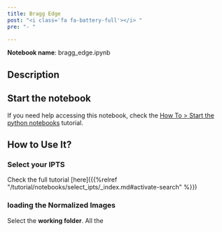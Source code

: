 ```yaml
---
title: Bragg Edge
post: "<i class='fa fa-battery-full'></i> "
pre: "- "

---
```


**Notebook name**: bragg_edge.ipynb

## Description

## Start the notebook

If you need help accessing this notebook, check the [How To > Start the python
notebooks](/en/tutorial/how_to_start_notebooks) tutorial.

## How to Use It?

### Select your IPTS

Check the full tutorial [here]({{%relref "/tutorial/notebooks/select_ipts/_index.md#activate-search" %}})</i>

### loading the Normalized Images

Select the **working folder**. All the